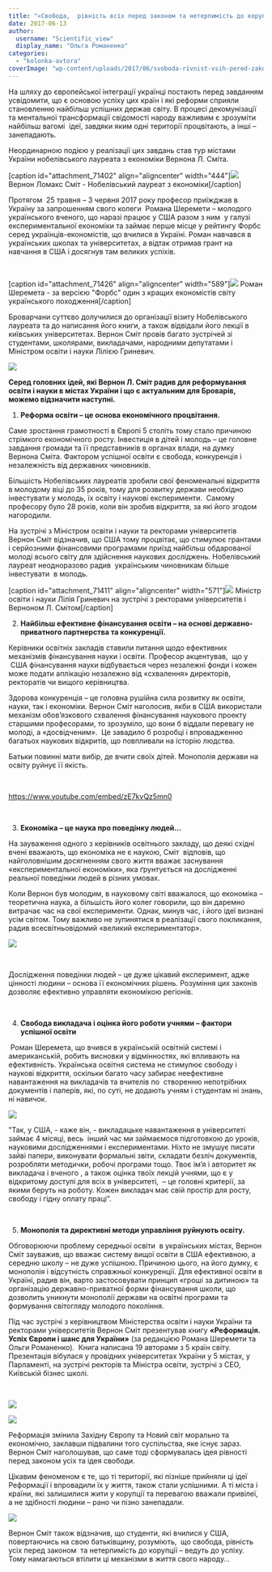```yaml
---
title: "«Свобода,  рівність всіх перед законом та нетерпимість до корупції – ведуть до успіху міста і країни» - Нобелівський лауреат Вернон Л. Сміт"
date: 2017-06-13
author: 
  username: "Scientific_view"
  display_name: "Ольга Романенко"
categories: 
  - "kolonka-avtora"
coverImage: "wp-content/uploads/2017/06/svoboda-rivnist-vsih-pered-zakon.jpg"
---
```


На шляху до європейської інтеграції українці постають перед завданням усвідомити, що є основою успіху цих країн і які реформи сприяли становленню найбільш успішних держав світу. В процесі декомунізації та ментальної трансформації свідомості народу важливим є зрозуміти найбільш вагомі  ідеї, завдяки яким одні території процвітають, а інші – занепадають.

Неординарною подією у реалізації цих завдань став тур містами України нобелівського лауреата з економіки Вернона Л. Сміта.

\[caption id="attachment\_71402" align="aligncenter" width="444"\]![](https://mpz.brovary.org/wp-content/uploads/2017/06/34993247626_2c29d6b46d_o.jpg) Вернон Ломакс Сміт - Нобелівський лауреат з економіки\[/caption\]

Протягом  25 травня – 3 червня 2017 року професор приїжджав в Україну за запрошенням свого колеги  Романа Шеремети – молодого українського вченого, що наразі працює у США разом з ним  у галузі експериментальної економіки та займає перше місце у рейтингу Форбс серед українців-економістів, що вчилися в Україні. Роман навчався в українських школах та університетах, а відтак отримав грант на навчання в США і досягнув там великих успіхів.

 

\[caption id="attachment\_71426" align="aligncenter" width="589"\]![](https://mpz.brovary.org/wp-content/uploads/2017/06/IMG_0233-3-e1497374027179.jpg) Роман Шеремета - за версією "Форбс" один з кращих економістів світу українського походження\[/caption\]

Броварчани суттєво долучилися до організації візиту Нобелівського лауреата та до написання його книги, а також відвідали його лекції в київських університетах. Вернон Сміт провів багато зустрічей зі студентами, школярами, викладачами, народними депутатами і Міністром освіти і науки Лілією Гриневич.

![](https://mpz.brovary.org/wp-content/uploads/2017/06/5f739d65b38385f405467ed5bf4e058f.jpg)

**Серед головних ідей, які Вернон Л. Сміт радив для реформування освіти і науки в містах України і що є актуальним для Броварів, можемо відзначити наступні.**

1. **Реформа освіти – це основа економічного процвітання.**

Саме зростання грамотності в Європі 5 століть тому стало причиною стрімкого економічного росту. Інвестиція в дітей і молодь – це головне завдання громади та її представників в органах влади, на думку Вернона Сміта. Фактором успішної освіти є свобода, конкуренція і незалежність від державних чиновників.

Більшість Нобелівських лауреатів зробили свої феноменальні відкриття в молодому віці до 35 років, тому для розвитку держави необхідно інвестувати у молодь, їх освіту і наукові експерименти.  Самому професору було 28 років, коли він зробив відкриття, за які його згодом нагородили.

На зустрічі з Міністром освіти і науки та ректорами університетів Вернон Сміт відзначив, що США тому процвітає, що стимулює грантами і серйозними фінансовими програмами приїзд найбільш обдарованої молоді всього світу для здійснення наукових досліджень. Нобелівський лауреат неодноразово радив  українським чиновникам більше інвестувати  в молодь.

\[caption id="attachment\_71411" align="aligncenter" width="571"\]![](https://mpz.brovary.org/wp-content/uploads/2017/06/IMG_1322.jpg) Міністр освіти і науки Лілія Гриневич на зустрічі з ректорами університетів і Верноном Л. Смітом\[/caption\]

2. **Найбільш ефективне фінансування освіти – на основі державно-приватного партнерства та конкуренції.**

Керівники освітніх закладів ставили питання щодо ефективних механізмів фінансування науки і освіти. Професор акцентував,  що у  США фінансування науки відбувається через незалежні фонди і кожен  може подати аплікацію незалежно від «схвалення» директорів, ректоратів чи вищого керівництва.

Здорова конкуренція – це головна рушійна сила розвитку як освіти, науки, так і економіки. Вернон Сміт наголосив, якби в США використали механізм обов’язкового схвалення фінансування наукового проекту старшими професорами, то зрозуміло, що вони б віддали перевагу не молоді, а «досвідченим».  Це завадило б розробці і впровадженню багатьох наукових відкритів, що повпливали на історію людства.

Батьки повинні мати вибір, де вчити своїх дітей. Монополія держави на освіту руйнує її якість.

 

https://www.youtube.com/embed/zE7kvQz5mn0

 

3. **Економіка – це наука про поведінку людей…**

На зауваження одного з керівників освітнього закладу, що деякі східні вчені вважають, що економіка не є наукою, Сміт  відповів, що найголовнішим досягненням свого життя вважає заснування «експериментальної економіки», яка ґрунтується на дослідженні реальної поведінки людей в різних умовах.

Коли Вернон був молодим, в науковому світі вважалося, що економіка – теоретична наука, а більшість його колег говорили, що він даремно витрачає час на свої експерименти. Однак, минув час, і його ідеї визнані усім світом. Тому важливо не зупинятися в реалізації свого покликання, радив всесвітньовідомий «великий експериментатор».

![](https://mpz.brovary.org/wp-content/uploads/2017/06/IMG_0265.jpg)

 

Дослідження поведінки людей – це дуже цікавий експеримент, адже цінності людини – основа її економічних рішень. Розуміння цих законів дозволяє ефективно управляти економікою регіонів.

 

4. **Свобода викладача і оцінка його роботи учнями – фактори успішної освіти**

 Роман Шеремета, що вчився в українській освітній системі і американській, робить висновки у відмінностях, які впливають на ефективність. Українська освітня система не стимулює свободу і наукові відкриття, оскільки багато часу забирає неефективне навантаження на викладачів та вчителів по  створенню непотрібних документів і паперів, які, по суті, не додають учням і студентам ні знань, ні навичок.

![](https://mpz.brovary.org/wp-content/uploads/2017/06/IMG_1383.jpg)

"Так, у США, - каже він, - викладацьке навантаження в університеті займає 4 місяці, весь  інший час ми займаємося підготовкою до уроків, науковими дослідженнями і експериментами. Ніхто не змушує писати зайві папери, виконувати формальні звіти, складати безліч документів, розробляти методички, робочі програми тощо. Твоє ім’я і авторитет як викладача і вченого , а також оцінка твоїх лекцій учнями, що є у відкритому доступі для всіх в університеті,  – це головні критерії, за якими беруть на роботу. Кожен викладач має свій простір для росту, свободу і гідну оплату праці".

 

5. **Монополія та директивні методи управління руйнують освіту.**

Обговорюючи проблему середньої освіти  в українських містах, Вернон Сміт зауважив, що вважає систему вищої освіти в США ефективною, а середню школу – не дуже успішною. Причиною цього, на його думку, є монополія і відсутність справжньої конкуренції. Для ефективної освіти в Україні, радив він, варто застосовувати принцип «гроші за дитиною» та організацію державно-приватної форми фінансування школи, що дозволить уникнути монополії держави на освітні програми та формування світогляду молодого покоління.

Під час зустрічі з керівництвом Міністерства освіти і науки України та ректорами університетів Вернон Сміт презентував книгу **«Реформація. Успіх Європи і шанс для України»** (за редакцією Романа Шеремети та Ольги Романенко).  Книга написана 19 авторами з 5 країн світу. Презентація вібулася у провідних університетах України у 5 містах, у Парламенті, на зустрічі ректорів та Міністра освіти, зустрічі з СЕО, Київській бізнес школі.

 

![](https://mpz.brovary.org/wp-content/uploads/2017/06/18881717_1448797808513109_368733400900026731_n.jpg)

![](https://mpz.brovary.org/wp-content/uploads/2017/06/18814115_1448802461845977_5248138199860139432_n.jpg)

Реформація змінила Західну Європу та Новий світ морально та економічно, заклавши підвалини того суспільства, яке існує зараз. Вернон Сміт наголошував, що саме тоді сформувалась ідея рівності перед законом усіх та ідея свободи.

Цікавим феноменом є те, що ті території, які пізніше прийняли ці ідеї Реформації і впровадили їх у життя, також стали успішними. А ті міста і країни, які залишилися жити у корупції та перевагою вважали привілеї, а не здібності людини – рано чи пізно занепадали.

![](https://mpz.brovary.org/wp-content/uploads/2017/06/IMG_4124-1-1.jpg)

Вернон Сміт також відзначив, що студенти, які вчилися у США, повертаючись на свою батьківщину, розуміють,  що свобода, рівність усіх перед законом  та нетерпимість до корупції – ведуть до успіху. Тому намагаються втілити ці механізми в життя свого народу…

